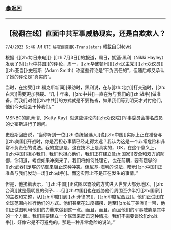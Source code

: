 ###  [:house:返回](README.md)
---


## 【秘翻在线】直面中共军事威胁现实，还是自欺欺人？
`7/4/2023 6:46 AM UTC 秘密翻譯組G-Translators` [轉載自GNews](https://gnews.org/articles/1435332)

根据《[[zh:每日来电]]》[[zh:7月3日]]的报道，周日，妮基·黑利（Nikki Hayley）发表了对[[zh:中共国]]的评论，周一，[[zh:华盛顿州]][[zh:民主党]][[zh:众议员]][[zh:亚当]]·史密斯（Adam Smith）称这些评论是“不负责任的”，但随后却又承认了她的评论是“真实的”。

当时，在接受[[zh:福克斯新闻]]采访时，黑利说，在与[[zh:北京]]打交道时，[[zh:白宫]]需要更加强硬。“几十年来，[[zh:中共]]一直在为与我们的[[zh:战争]]做准备。而我们对付[[zh:中共]]的方式就是不要拖沓，如果我们等到明天才对付他们，他们今天就会干掉我们。”

MSNBC的凯蒂·凯（Katty Kay）就这些评论向[[zh:众议院]]军事委员会排名成员的史密斯进行了询问。

史密斯回应说，“当你听到一位[[zh:总统候选人]]说[[zh:中国]]实际上正在准备与[[zh:美国]]开战时，你是否担心事情已经走得太远？我认为这是一个非常危险和非常不负责任的说法。我的意思是，这在技术上是真实的，OK，在这个意义上，[[zh:中国]]担心我们，我们也担心他们，我们正在建立[[zh:国家]]安全和双方的防御，你知道，考虑如果冲突来了，我们将如何处理它，也在前期，要有足够的[[zh:武器]]足够的防御来阻止这种冲突。但尼基\-海利的说法，暗示[[zh:中国]]正准备与我们发动一场[[zh:战争]]。而这实际上不是正在发生的事情。”

但是，他接着表示，“[[zh:中国]]正试图以霸凌的方式进入世界大部分地区。[[zh:台湾]]就是最明显的例子......但[[zh:中国]]也在威胁他们周围至少半打[[zh:国家]]的主权和完整，从[[zh:印度]]到[[zh:菲律宾]]、[[zh:印度尼西亚]]。他们正试图在全球范围内推行他们的方式。他们甚至在过度捕捞，远至[[zh:拉丁美洲]]一带，他们正试图利用他们的力量来做到这一点。而且，而且，而且他们的军事威胁是其中的一个方面。我们需要建立一个联盟来反击这种情况。我们不需要谈论[[zh:战争]]，好像它是不可避免的。那是一种非常危险的说法。”
